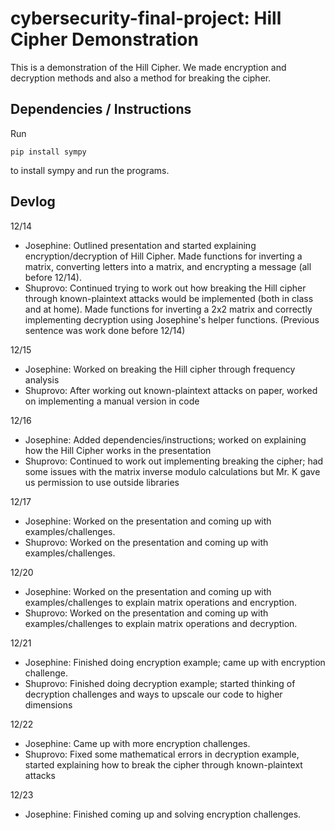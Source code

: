 # cybersecurity-final-project: Hill Cipher Demonstration

This is a demonstration of the Hill Cipher. We made encryption and decryption methods and also a method for breaking the cipher.

## Dependencies / Instructions

Run

```
pip install sympy
```

to install sympy and run the programs.

## Devlog

12/14

- Josephine: Outlined presentation and started explaining encryption/decryption of Hill Cipher. Made functions for inverting a matrix, converting letters into a matrix, and encrypting a message (all before 12/14).
- Shuprovo: Continued trying to work out how breaking the Hill cipher through known-plaintext attacks would be implemented (both in class and at home). Made functions for inverting a 2x2 matrix and correctly implementing decryption using Josephine's helper functions. (Previous sentence was work done before 12/14)

12/15

- Josephine: Worked on breaking the Hill cipher through frequency analysis
- Shuprovo: After working out known-plaintext attacks on paper, worked on implementing a manual version in code

12/16

- Josephine: Added dependencies/instructions; worked on explaining how the Hill Cipher works in the presentation
- Shuprovo: Continued to work out implementing breaking the cipher; had some issues with the matrix inverse modulo calculations but Mr. K gave us permission to use outside libraries

12/17

- Josephine: Worked on the presentation and coming up with examples/challenges.
- Shuprovo: Worked on the presentation and coming up with examples/challenges.

12/20

- Josephine: Worked on the presentation and coming up with examples/challenges to explain matrix operations and encryption.
- Shuprovo: Worked on the presentation and coming up with examples/challenges to explain matrix operations and decryption.

12/21

- Josephine: Finished doing encryption example; came up with encryption challenge.
- Shuprovo: Finished doing decryption example; started thinking of decryption challenges and ways to upscale our code to higher dimensions

12/22

- Josephine: Came up with more encryption challenges.
- Shuprovo: Fixed some mathematical errors in decryption example, started explaining how to break the cipher through known-plaintext attacks

12/23
- Josephine: Finished coming up and solving encryption challenges.
